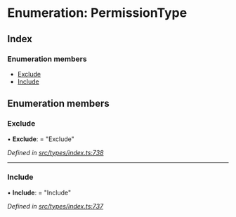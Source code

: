 # Enumeration: PermissionType

## Index

### Enumeration members

* [Exclude](permissiontype.md#exclude)
* [Include](permissiontype.md#include)

## Enumeration members

###  Exclude

• **Exclude**: = "Exclude"

*Defined in [src/types/index.ts:738](https://github.com/PolymathNetwork/polymesh-sdk/blob/da0f7fd7/src/types/index.ts#L738)*

___

###  Include

• **Include**: = "Include"

*Defined in [src/types/index.ts:737](https://github.com/PolymathNetwork/polymesh-sdk/blob/da0f7fd7/src/types/index.ts#L737)*
